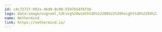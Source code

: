 ```yaml
---
id: c4c72727-992a-4bd9-8c98-5597b54f6f16
logo: data:image/svg+xml,%3Csvg%20width%3D%22200%22%20height%3D%2284%22%20viewBox%3D%220%200%20200%2084%22%20fill%3D%22none%22%20xmlns%3D%22http%3A%2F%2Fwww.w3.org%2F2000%2Fsvg%22%3E%0A%3Cpath%20d%3D%22M61.3969%2037.3957C62.499%2037.3959%2063.5653%2037.79%2064.4059%2038.5077C65.2466%2039.2254%2065.8072%2040.2202%2065.9879%2041.315L71.3076%2040.0729C70.9873%2038.3854%2070.2456%2036.8078%2069.1523%2035.4889C68.059%2034.17%2066.6502%2033.1532%2065.0587%2032.5343C63.4672%2031.9154%2061.7454%2031.7149%2060.0556%2031.9516C58.3659%2032.1883%2056.7638%2032.8544%2055.4004%2033.8872L58.7208%2038.2494C59.5039%2037.6933%2060.4387%2037.3951%2061.3969%2037.3957Z%22%20fill%3D%22%237A8AA0%22%2F%3E%0A%3Cpath%20d%3D%22M41.6247%2037.3957C42.3762%2037.3975%2043.1159%2037.5842%2043.7793%2037.9396C44.6278%2038.3857%2045.3206%2039.0824%2045.7648%2039.9362L50.0166%2036.7161C49.1117%2035.2325%2047.8465%2034.0054%2046.3402%2033.1506L43.7793%2037.9396L46.3365%2033.1487C44.5959%2032.1637%2042.6026%2031.725%2040.6126%2031.8889C38.6226%2032.0529%2036.7266%2032.812%2035.1681%2034.0689C33.5938%2035.3212%2032.4289%2037.0204%2031.824%2038.9468C31.2192%2040.8728%2031.2022%2042.9371%2031.775%2044.873C32.2428%2046.4759%2033.0965%2047.9375%2034.2612%2049.1273C35.4259%2050.3171%2036.8648%2051.1982%2038.4496%2051.6921C40.0345%2052.1861%2041.7161%2052.2775%2043.3445%2051.9583C44.973%2051.639%2046.4977%2050.919%2047.7829%2049.8625L44.6066%2045.6913C43.77%2046.3948%2042.7146%2046.7798%2041.6246%2046.779C40.6423%2046.7789%2039.6851%2046.4662%2038.8899%2045.8856C38.0946%2045.3049%2037.5018%2044.486%2037.1963%2043.5458C37.043%2043.0751%2036.9646%2042.5828%2036.964%2042.0874C36.9647%2041.325%2037.1501%2040.5744%2037.504%2039.9006C37.858%2039.2268%2038.3698%2038.65%2038.995%2038.2204L35.1681%2034.0689L38.9978%2038.2148C39.7714%2037.6791%2040.6887%2037.3934%2041.6275%2037.3957H41.6247Z%22%20fill%3D%22%237A8AA0%22%2F%3E%0A%3Cpath%20d%3D%22M57.3748%2044.4481L53.1082%2047.7178C54.3693%2049.5731%2056.2049%2050.9556%2058.3285%2051.6494C58.6347%2050.7062%2058.992%2049.6351%2059.3184%2048.6566C59.5864%2047.8531%2059.8336%2047.1119%2060.0146%2046.5552C58.9049%2046.208%2057.9642%2045.4564%2057.3748%2044.4481Z%22%20fill%3D%22%237A8AA0%22%2F%3E%0A%3Cpath%20d%3D%22M61.3969%2046.779C60.9294%2046.7774%2060.4649%2046.7042%2060.0193%2046.5619C59.8482%2047.0864%2059.6185%2047.7739%2059.3681%2048.5233L59.3677%2048.5245C59.0291%2049.5378%2058.6527%2050.6643%2058.3322%2051.6541C59.8922%2052.1629%2061.5524%2052.2781%2063.167%2051.9897C64.7815%2051.7013%2066.3011%2051.0181%2067.5922%2050.0001L66.776%2048.9814L67.5932%2049.9999C68.8071%2049.0549%2069.7901%2047.8425%2070.4669%2046.4557C71.1436%2045.0689%2071.496%2043.5445%2071.4973%2041.9993C71.4979%2041.3532%2071.4357%2040.7085%2071.3113%2040.0747L65.9916%2041.315C66.0361%2041.5701%2066.0594%2041.8283%2066.0613%2042.0873H66.0576C66.0584%2042.8074%2065.8937%2043.5178%2065.5765%2044.1632C65.2598%2044.8076%2064.7994%2045.3697%2064.2314%2045.8056L64.2291%2045.8027C63.4182%2046.434%2062.4219%2046.7761%2061.3969%2046.7753V46.779Z%22%20fill%3D%22%237A8AA0%22%2F%3E%0A%3Cpath%20d%3D%22M80.4115%2045.9085V37.7346H81.7129L85.1132%2043.1255V37.7346H86.737V45.9085H85.4357L82.0456%2040.5186V45.9085H80.4115Z%22%20fill%3D%22%237A8AA0%22%2F%3E%0A%3Cpath%20d%3D%22M91.6432%2045.9141C91.8428%2045.9453%2092.0444%2045.9619%2092.2464%2045.9637C92.6052%2045.9631%2092.9854%2045.9591%2093.387%2045.9515C93.786%2045.9397%2094.1808%2045.9212%2094.5712%2045.8963C94.9616%2045.8713%2095.3183%2045.8401%2095.6411%2045.8027V44.4351H92.5801C92.4659%2044.4354%2092.3524%2044.4149%2092.2455%2044.3742C92.1384%2044.3327%2092.0492%2044.2544%2091.9936%2044.1533C91.9244%2044.0149%2091.8923%2043.8606%2091.9006%2043.7059V42.5826L95.1141%2042.489V41.1972L91.9006%2041.1036V39.9241C91.9006%2039.6967%2091.962%2039.5263%2092.0866%2039.4158C92.2359%2039.297%2092.4236%2039.238%2092.6136%2039.2501H95.6411V37.8788C95.3622%2037.8488%2095.0555%2037.8254%2094.719%2037.8067C94.3825%2037.7886%2094.0042%2037.7721%2093.5841%2037.7571C93.1639%2037.7421%2092.6796%2037.7346%2092.1311%2037.7346C91.9114%2037.7354%2091.6926%2037.7653%2091.4805%2037.8236C91.262%2037.8821%2091.0571%2037.9833%2090.8772%2038.1212C90.6857%2038.273%2090.5349%2038.4706%2090.4385%2038.696C90.3205%2038.9825%2090.2644%2039.2911%2090.274%2039.6012V44.1636C90.274%2044.583%2090.3418%2044.9125%2090.4775%2045.1522C90.5967%2045.3751%2090.7749%2045.5605%2090.9925%2045.6876C91.1935%2045.8032%2091.4142%2045.8801%2091.6432%2045.9141Z%22%20fill%3D%22%237A8AA0%22%2F%3E%0A%3Cpath%20d%3D%22M100.715%2045.9085V39.2043H98.4836V37.7346H104.571V39.2043H102.337V45.9085H100.715Z%22%20fill%3D%22%237A8AA0%22%2F%3E%0A%3Cpath%20d%3D%22M107.646%2037.7346V45.9085H109.27V42.606H112.33V45.9085H113.964V37.7346H112.33V41.1373H109.27V37.7346H107.646Z%22%20fill%3D%22%237A8AA0%22%2F%3E%0A%3Cpath%20d%3D%22M119.526%2045.9637C119.323%2045.9619%20119.122%2045.9454%20118.923%2045.9141C118.694%2045.8797%20118.473%2045.8029%20118.272%2045.6876C118.054%2045.5605%20117.876%2045.3751%20117.757%2045.1522C117.621%2044.9125%20117.554%2044.583%20117.554%2044.1636V39.6012C117.543%2039.2917%20117.596%2038.9832%20117.711%2038.696C117.808%2038.4705%20117.959%2038.2729%20118.151%2038.1212C118.33%2037.9831%20118.536%2037.882%20118.754%2037.8236C118.966%2037.7652%20119.185%2037.7353%20119.405%2037.7346C119.953%2037.7346%20120.437%2037.7421%20120.858%2037.7571C121.278%2037.7721%20121.657%2037.7886%20121.994%2037.8067C122.329%2037.8254%20122.637%2037.8488%20122.915%2037.8788V39.2501H119.887C119.697%2039.2379%20119.51%2039.2969%20119.361%2039.4158C119.237%2039.5263%20119.175%2039.6957%20119.175%2039.9241V41.1036L122.389%2041.1972V42.489L119.175%2042.5826V43.7059C119.167%2043.8606%20119.199%2044.0149%20119.268%2044.1533C119.324%2044.2547%20119.414%2044.333%20119.521%2044.3742C119.628%2044.4149%20119.741%2044.4354%20119.855%2044.4351H122.917V45.8027C122.594%2045.8401%20122.237%2045.8713%20121.847%2045.8963C121.456%2045.9212%20121.062%2045.9397%20120.662%2045.9515C120.263%2045.9591%20119.884%2045.9631%20119.526%2045.9637Z%22%20fill%3D%22%237A8AA0%22%2F%3E%0A%3Cpath%20fill-rule%3D%22evenodd%22%20clip-rule%3D%22evenodd%22%20d%3D%22M126.293%2037.7346V45.9085L127.921%2045.9076V42.8587C128.017%2042.87%20128.123%2042.87%20128.24%2042.87H128.59C128.707%2042.87%20128.823%2042.8718%20128.936%2042.8756C129.05%2042.8794%20129.15%2042.8812%20129.237%2042.8812L130.539%2045.9076H132.193L130.68%2042.6313C130.845%2042.5623%20131.003%2042.4771%20131.151%2042.3767C131.312%2042.2671%20131.451%2042.1287%20131.563%2041.9685C131.698%2041.769%20131.796%2041.5471%20131.854%2041.3133C131.933%2040.9994%20131.97%2040.6764%20131.964%2040.3529C131.977%2039.911%20131.916%2039.4701%20131.782%2039.0489C131.685%2038.7462%20131.513%2038.4731%20131.283%2038.2542C131.073%2038.0635%20130.821%2037.9253%20130.548%2037.8507C130.255%2037.7711%20129.953%2037.7321%20129.649%2037.7346H126.293ZM129.364%2041.5679H127.915V39.2043H129.364C129.497%2039.2023%20129.63%2039.219%20129.759%2039.2539C129.875%2039.2857%20129.98%2039.3466%20130.065%2039.4308C130.162%2039.5292%20130.232%2039.6506%20130.268%2039.7837C130.321%2039.9686%20130.345%2040.1606%20130.34%2040.3529C130.346%2040.5541%20130.321%2040.755%20130.268%2040.9491C130.231%2041.0867%20130.161%2041.2134%20130.065%2041.3189C129.982%2041.4093%20129.876%2041.4761%20129.759%2041.5127C129.63%2041.5509%20129.498%2041.5695%20129.364%2041.5679Z%22%20fill%3D%22%237A8AA0%22%2F%3E%0A%3Cpath%20d%3D%22M135.145%2045.9085L136.087%2037.7346H137.646L139.51%2043.9979L141.363%2037.7346H142.91L143.865%2045.9085H142.295L141.673%2040.5635L140.256%2045.9085H138.731L137.314%2040.6381L136.718%2045.9085H135.145Z%22%20fill%3D%22%237A8AA0%22%2F%3E%0A%3Cpath%20d%3D%22M147.243%2037.7346V45.9085H148.866V37.7346H147.243Z%22%20fill%3D%22%237A8AA0%22%2F%3E%0A%3Cpath%20d%3D%22M152.518%2045.9085V37.7346H153.82L157.22%2043.1255V37.7346H158.843V45.9085H157.542L154.149%2040.5186V45.9085H152.518Z%22%20fill%3D%22%237A8AA0%22%2F%3E%0A%3Cpath%20fill-rule%3D%22evenodd%22%20clip-rule%3D%22evenodd%22%20d%3D%22M162.379%2037.7346V45.9085L165.811%2045.9113C166.449%2045.9113%20166.975%2045.7621%20167.391%2045.4638C167.808%2045.1656%20168.12%2044.7147%20168.329%2044.1112C168.538%2043.5077%20168.642%2042.7455%20168.642%2041.8244C168.646%2041.2692%20168.602%2040.7149%20168.51%2040.1675C168.438%2039.7108%20168.284%2039.2712%20168.055%2038.8701C167.848%2038.5126%20167.547%2038.2206%20167.183%2038.0276C166.818%2037.8323%20166.36%2037.7346%20165.812%2037.7346H162.379ZM165.648%2044.4398H164.003V39.2024H165.648C165.852%2039.198%20166.055%2039.2357%20166.245%2039.3129C166.427%2039.395%20166.577%2039.5343%20166.673%2039.7097C166.805%2039.9592%20166.893%2040.2306%20166.931%2040.511C166.996%2040.9447%20167.026%2041.383%20167.019%2041.8216C167.028%2042.3076%20166.982%2042.7931%20166.882%2043.2687C166.791%2043.6594%20166.646%2043.9521%20166.448%2044.1468C166.341%2044.2472%20166.215%2044.3249%20166.077%2044.3752C165.94%2044.4255%20165.793%2044.4475%20165.648%2044.4398Z%22%20fill%3D%22%237A8AA0%22%2F%3E%0A%3C%2Fsvg%3E%0A
name: Nethermind
link: https://nethermind.io/
---
```

